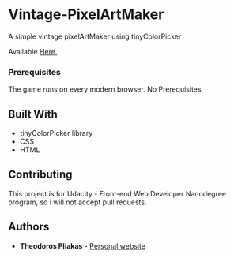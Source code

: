 # Vintage-PixelArtMaker

A simple vintage pixelArtMaker using tinyColorPicker

Available [Here.](https://tpliakas.github.io/Vintage-PixelArtMaker/)


### Prerequisites

The game runs on every modern browser. No Prerequisites.

## Built With

* tinyColorPicker library
* CSS
* HTML

## Contributing

This project is for Udacity - Front-end Web Developer Nanodegree program, so i will not accept pull requests.

## Authors

* **Theodoros Pliakas** - [Personal website](http://www.tpliakas.com)
